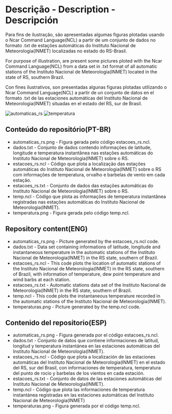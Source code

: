 # Descrição - Description - Descripción
Para fins de ilustração, são apresentadas algumas figuras plotadas usando o Ncar Command Language(NCL) a partir de um conjunto de dados no formato .txt de
estações automáticas do Instituto Nacional de Meteorologia(INMET) localizadas no estado do RS-Brasil.

For purpose of illustration, are present some pictures ploted with the Ncar Command Language(NCL) from a data set in .txt format of all automatic stations
of the Instituto Nacional de Meteorologia(INMET) located in the state of RS, southern Brazil.

Con fines ilustrativos, son presentadas algunas figuras plotadas utilizando o Ncar Command Language(NCL) a partir de un conjunto de datos en el formato
.txt de las estaciones automáticas del Instituto Nacional de Meteorologia(INMET) situadas en el estado del RS, sur de Brasil.

![automaticas_rs](https://user-images.githubusercontent.com/80546143/158456429-4fcdea4a-6f0a-423c-80b6-5c60a1643a45.png)
![temperatura](https://user-images.githubusercontent.com/80546143/158456731-ddbbd802-7a52-43f1-ab28-d9341b69b2e8.png)

## Conteúdo do repositório(PT-BR)
+ automaticas_rs.png - Figura gerada pelo código estacoes_rs.ncl.
+ dados.txt - Conjunto de dados contendo informações de latitude, longitude e temperatura instantânea nas estações automáticas do Instituto Nacional de Meteorologia(INMET) sobre o RS. 
+ estacoes_rs.ncl - Código que plota a localização das estações automáticas do Instituto Nacional de Meteorologia(INMET) sobre o RS com informações de temperatura, orvalho e barbelas de vento em cada estação.
+ estacoes_rs.txt - Conjunto de dados das estações automáticas do Instituto Nacional de Meteorologia(INMET) sobre o RS.
+ temp.ncl - Código que plota as informações de temperatura instantânea registradas nas estações automáticas do Instituto Nacional de Meteorologia(INMET).
+ temperatura.png - Figura gerada pelo código temp.ncl. 

## Repository content(ENG)
+ automaticas_rs.png - Picture generated by the estacoes_rs.ncl code.
+ dados.txt - Data set containing informations of latitude, longitude and instantaneous temperature in the automatic stations of the Instituto Nacional de Meteorologia(INMET) in the RS state, southern of Brazil. 
+ estacoes_rs.ncl - This code plots the location of automatic stations of the Instituto Nacional de Meteorologia(INMET) in the RS state, southern of Brazil, with information of temperature, dew point temperature and wind barbs at each station. 
+ estacoes_rs.txt - Automatic stations data set of the Instituto Nacional de Meteorologia(INMET) in the RS state, southern of Brazil.
+ temp.ncl - This code plots the instantaneous temperature recorded in the automatic stations of the Instituto Nacional de Meteorologia(INMET).
+ temperaturas.png - Picture generated by the temp.ncl code.

## Contenido del repositorio(ESP)
+ automaticas_rs.png - Figura generada por el código estacoes_rs.ncl.
+ dados.txt - Conjunto de datos que contiene informaciones de latitud, longitud y temperatura instantánea en las estaciones automáticas del Instituto Nacional de Meteorologia(INMET).
+ estacoes_rs.ncl - Código que plota a localización de las estaciones automáticas del Instituto Nacional de Meteorologia(INMET) en el estado del RS, sur del Brasil, con informaciones de temperatura, temperatura del punto de rocio y barbelas de los vientos en cada estación.
+ estacoes_rs.txt - Conjunto de datos de las estaciones automáticas del Instituto Nacional de Meteorologia(INMET).
+ temp.ncl - Código que plota las informaciones de temperatura instantánea registradas en las estaciones automáticas del Instituto Nacional de Meteorologia(INMET)
+ temperaturas.png - Figura generada por el código temp.ncl.
